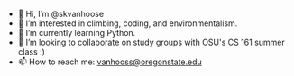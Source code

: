 - 👋 Hi, I’m @skvanhoose
- 👀 I’m interested in climbing, coding, and environmentalism.
- 🌱 I’m currently learning Python.
- 💞️ I’m looking to collaborate on study groups with OSU's CS 161 summer class :)
- 📫 How to reach me: vanhooss@oregonstate.edu

<!---
skvanhoose/skvanhoose is a ✨ special ✨ repository because its `README.md` (this file) appears on your GitHub profile.
You can click the Preview link to take a look at your changes.
--->
